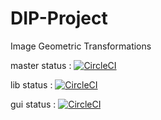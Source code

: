 # DIP-Project
Image Geometric Transformations

master status : [![CircleCI](https://circleci.com/gh/TetroVolt/DIP-Project/tree/master.svg?style=svg)](https://circleci.com/gh/TetroVolt/DIP-Project/tree/master)

lib status : [![CircleCI](https://circleci.com/gh/TetroVolt/DIP-Project/tree/lib.svg?style=svg)](https://circleci.com/gh/TetroVolt/DIP-Project/tree/lib)

gui status : [![CircleCI](https://circleci.com/gh/TetroVolt/DIP-Project/tree/gui.svg?style=svg)](https://circleci.com/gh/TetroVolt/DIP-Project/tree/gui)
